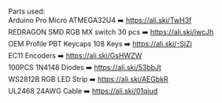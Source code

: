 Parts used:<br>
Arduino Pro Micro ATMEGA32U4 ➡️ https://ali.ski/TwH3f<br>
REDRAGON SMD RGB MX switch 30 pcs ➡️ https://ali.ski/iwcJh<br>
OEM Profile PBT Keycaps 108 Keys ➡️ https://ali.ski/-SjZj<br>
EC11 Encoders ➡️ https://ali.ski/GsHWZW<br>
100PCS 1N4148 Diodes ➡️ https://ali.ski/53bbJt<br>
WS2812B RGB LED Strip ➡️ https://ali.ski/AEGbkR<br>
UL2468 24AWG Cable ➡️ https://ali.ski/01qiud
